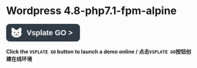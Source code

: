 # Wordpress 4.8-php7.1-fpm-alpine

<a href="https://www.vsplate.com/?docker-compose=https://github.com/vsplate/dcenvs/wordpress/4.8-php7.1-fpm-alpine"><img alt="VSPLATE GO" src="https://raw.githubusercontent.com/vsplate/images/master/vsgo_btn.png" width="200px"></a>

**Click the `VSPLATE GO` button to launch a demo online / 点击`VSPLATE GO`按钮创建在线环境**